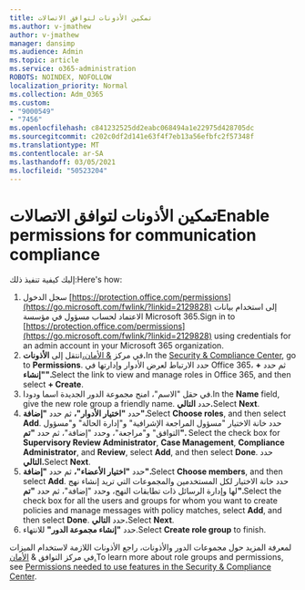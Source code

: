 ```yaml
---
title: تمكين الأذونات لتوافق الاتصالات
ms.author: v-jmathew
author: v-jmathew
manager: dansimp
ms.audience: Admin
ms.topic: article
ms.service: o365-administration
ROBOTS: NOINDEX, NOFOLLOW
localization_priority: Normal
ms.collection: Adm_O365
ms.custom:
- "9000549"
- "7456"
ms.openlocfilehash: c841232525dd2eabc068494a1e22975d428705dc
ms.sourcegitcommit: c202c0df2d141e63f4f7eb13a56efbfc2f57348f
ms.translationtype: MT
ms.contentlocale: ar-SA
ms.lasthandoff: 03/05/2021
ms.locfileid: "50523204"
---
```

# <a name="enable-permissions-for-communication-compliance"></a><span data-ttu-id="8c37c-102">تمكين الأذونات لتوافق الاتصالات</span><span class="sxs-lookup"><span data-stu-id="8c37c-102">Enable permissions for communication compliance</span></span>

<span data-ttu-id="8c37c-103">إليك كيفية تنفيذ ذلك:</span><span class="sxs-lookup"><span data-stu-id="8c37c-103">Here's how:</span></span>

1. <span data-ttu-id="8c37c-104">سجل الدخول [https://protection.office.com/permissions](https://go.microsoft.com/fwlink/?linkid=2129828) إلى استخدام بيانات الاعتماد لحساب مسؤول في مؤسسة Microsoft 365.</span><span class="sxs-lookup"><span data-stu-id="8c37c-104">Sign in to [https://protection.office.com/permissions](https://go.microsoft.com/fwlink/?linkid=2129828) using credentials for an admin account in your Microsoft 365 organization.</span></span>
2. <span data-ttu-id="8c37c-105">في مركز [& الأمان،](https://go.microsoft.com/fwlink/?linkid=2101341)انتقل إلى **الأذونات.**</span><span class="sxs-lookup"><span data-stu-id="8c37c-105">In the [Security & Compliance Center](https://go.microsoft.com/fwlink/?linkid=2101341), go to **Permissions**.</span></span> <span data-ttu-id="8c37c-106">حدد الارتباط لعرض الأدوار وإدارتها في Office 365، ثم حدد **\+ "إنشاء".**</span><span class="sxs-lookup"><span data-stu-id="8c37c-106">Select the link to view and manage roles in Office 365, and then select **\+ Create**.</span></span>
3. <span data-ttu-id="8c37c-107">في  حقل "الاسم"، امنح مجموعة الدور الجديدة اسما ودودا.</span><span class="sxs-lookup"><span data-stu-id="8c37c-107">In the **Name** field, give the new role group a friendly name.</span></span> <span data-ttu-id="8c37c-108">حدد **التالي.**</span><span class="sxs-lookup"><span data-stu-id="8c37c-108">Select **Next**.</span></span>
4. <span data-ttu-id="8c37c-109">حدد **"اختيار الأدوار"،** ثم حدد **"إضافة".**</span><span class="sxs-lookup"><span data-stu-id="8c37c-109">Select **Choose roles**, and then select **Add**.</span></span> <span data-ttu-id="8c37c-110">حدد خانة الاختيار "مسؤول المراجعة الإشرافية" و"إدارة الحالة" و"مسؤول التوافق" و"مراجعة"، وحدد "إضافة"، ثم حدد **"تم".**  </span><span class="sxs-lookup"><span data-stu-id="8c37c-110">Select the check box for **Supervisory Review Administrator**, **Case Management**, **Compliance Administrator**, and **Review**, select **Add**, and then select **Done**.</span></span> <span data-ttu-id="8c37c-111">حدد **التالي.**</span><span class="sxs-lookup"><span data-stu-id="8c37c-111">Select **Next**.</span></span>
5. <span data-ttu-id="8c37c-112">حدد **"اختيار الأعضاء"،** ثم حدد **"إضافة".**</span><span class="sxs-lookup"><span data-stu-id="8c37c-112">Select **Choose members**, and then select **Add**.</span></span> <span data-ttu-id="8c37c-113">حدد خانة الاختيار لكل المستخدمين والمجموعات التي تريد إنشاء نهج لها وإدارة الرسائل ذات تطابقات النهج، وحدد "إضافة"، ثم حدد **"تم".**</span><span class="sxs-lookup"><span data-stu-id="8c37c-113">Select the check box for all the users and groups for whom you want to create policies and manage messages with policy matches, select **Add**, and then select **Done**.</span></span> <span data-ttu-id="8c37c-114">حدد **التالي.**</span><span class="sxs-lookup"><span data-stu-id="8c37c-114">Select **Next**.</span></span>
6. <span data-ttu-id="8c37c-115">حدد **"إنشاء مجموعة الدور"** للانتهاء.</span><span class="sxs-lookup"><span data-stu-id="8c37c-115">Select **Create role group** to finish.</span></span>

<span data-ttu-id="8c37c-116">لمعرفة المزيد حول مجموعات الدور والأذونات، راجع الأذونات اللازمة لاستخدام الميزات في مركز التوافق & [الأمان.](https://go.microsoft.com/fwlink/?linkid=2114184)</span><span class="sxs-lookup"><span data-stu-id="8c37c-116">To learn more about role groups and permissions, see [Permissions needed to use features in the Security & Compliance Center](https://go.microsoft.com/fwlink/?linkid=2114184).</span></span>
